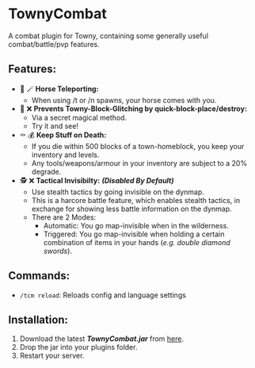 # TownyCombat
A combat plugin for Towny, containing some generally useful combat/battle/pvp features.

## Features:
- :horse: :magic_wand: **Horse Teleporting:**
  - When using /t or /n spawns, your horse comes with you.
- :snake: :x: **Prevents Towny-Block-Glitching by quick-block-place/destroy:**
  - Via a secret magical method.
  - Try it and see!
- :coffin: :moneybag: **Keep Stuff on Death:**
  - If you die within 500 blocks of a town-homeblock, you keep your inventory and levels.
  - Any tools/weapons/armour in your inventory are subject to a 20% degrade.
- :detective: :x: **Tactical Invisibilty:** ***(Disabled By Default)***
  - Use stealth tactics by going invisible on the dynmap.
  - This is a harcore battle feature, which enables stealth tactics, in exchange for showing less battle information on the dynmap.
  - There are 2 Modes:
    - Automatic: You go map-invisible when in the wilderness.
    - Triggered: You go map-invisible when holding a certain combination of items in your hands (*e.g. double diamond swords*).

## Commands:
- ```/tcm reload```: Reloads config and language settings

## Installation:
1. Download the latest ***TownyCombat.jar*** from [here](https://github.com/TownyAdvanced/TownyCombat/releases).
2. Drop the jar into your plugins folder.
3. Restart your server.

